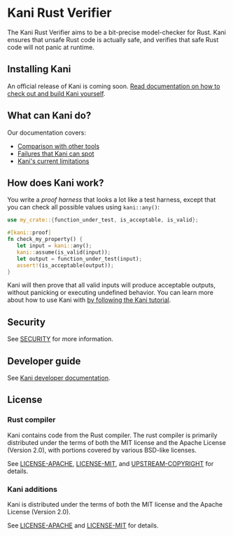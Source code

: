 # Kani Rust Verifier

The Kani Rust Verifier aims to be a bit-precise model-checker for Rust.
Kani ensures that unsafe Rust code is actually safe, and verifies that safe Rust code will not panic at runtime.

## Installing Kani

An official release of Kani is coming soon.
[Read documentation on how to check out and build Kani yourself](https://model-checking.github.io/kani/install-guide.html).

## What can Kani do?

Our documentation covers:

* [Comparison with other tools](https://model-checking.github.io/kani/tool-comparison.html)
* [Failures that Kani can spot](https://model-checking.github.io/kani/tutorial-kinds-of-failure.html)
* [Kani's current limitations](https://model-checking.github.io/kani/limitations.html)

## How does Kani work?

You write a _proof harness_ that looks a lot like a test harness, except that you can check all possible values using `kani::any()`:

```rust
use my_crate::{function_under_test, is_acceptable, is_valid};

#[kani::proof]
fn check_my_property() {
   let input = kani::any();
   kani::assume(is_valid(input));
   let output = function_under_test(input);
   assert!(is_acceptable(output));
}
```

Kani will then prove that all valid inputs will produce acceptable outputs, without panicking or executing undefined behavior.
You can learn more about how to use Kani with [by following the Kani tutorial](https://model-checking.github.io/kani/kani-tutorial.html).

## Security
See [SECURITY](https://github.com/model-checking/kani/security/policy) for more information.

## Developer guide
See [Kani developer documentation](https://model-checking.github.io/kani/dev-documentation.html).

## License
### Rust compiler
Kani contains code from the Rust compiler.
The rust compiler is primarily distributed under the terms of both the MIT license 
   and the Apache License (Version 2.0), with portions covered by various BSD-like licenses.

See [LICENSE-APACHE](LICENSE-APACHE), [LICENSE-MIT](LICENSE-MIT), and
[UPSTREAM-COPYRIGHT](UPSTREAM-COPYRIGHT) for details.

### Kani additions
Kani is distributed under the terms of both the MIT license and the Apache License (Version 2.0).

See [LICENSE-APACHE](LICENSE-APACHE) and [LICENSE-MIT](LICENSE-MIT) for details.

